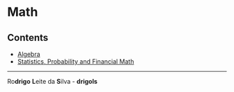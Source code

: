 # Math

## Contents

 - [Algebra](modules/algebra)
 - [Statistics, Probability and Financial Math](modules/stats-prob-fm)

---

Ro**drigo** **L**eite da **S**ilva - **drigols**
